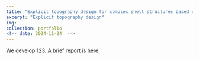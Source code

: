 ```yaml
---
title: "Explicit topography design for complex shell structures based on embedded spline components"
excerpt: "Explicit topography design"
img:
collection: portfolio
<!-- date: 2024-11-24  -->
---
```


We develop 123. A brief report is [here]().
